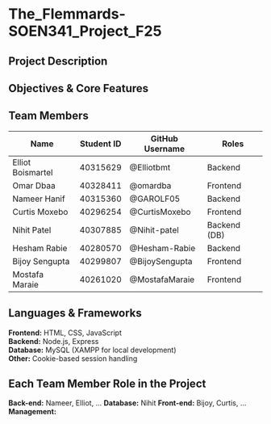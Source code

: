 # The_Flemmards-SOEN341_Project_F25

## Project Description

## Objectives & Core Features

## Team Members
| Name | Student ID | GitHub Username | Roles |
|------|------------|-----------------|-------------|
| Elliot Boismartel | 40315629 | @Elliotbmt | Backend |
| Omar Dbaa | 40328411 | @omardba | Frontend |
| Nameer Hanif | 40315360 | @GAROLF05 | Backend |
| Curtis Moxebo | 40296254 | @CurtisMoxebo | Frontend |
| Nihit Patel | 40307885 | @Nihit-patel | Backend (DB)|
| Hesham Rabie | 40280570 | @Hesham-Rabie | Backend |
| Bijoy Sengupta | 40299807 | @BijoySengupta | Frontend |
| Mostafa Maraie | 40261020 | @MostafaMaraie | Frontend |




## Languages & Frameworks
**Frontend:** HTML, CSS, JavaScript  
**Backend:** Node.js, Express  
**Database:** MySQL (XAMPP for local development)  
**Other:** Cookie-based session handling 

## Each Team Member Role in the Project
**Back-end:** Nameer, Elliot, ...
**Database:** Nihit
**Front-end:** Bijoy, Curtis, ...
**Management:** 
